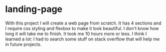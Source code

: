 # landing-page
With this project I will create a web page from scratch. It has 4 sections and I require css styling and flexbox to make it look beautiful.
I don't know how long it will take me to finish.
It took me 10 hours more or less. I think I learned a lot: I had to search some stuff on stack overflow that will help me in future projects.
